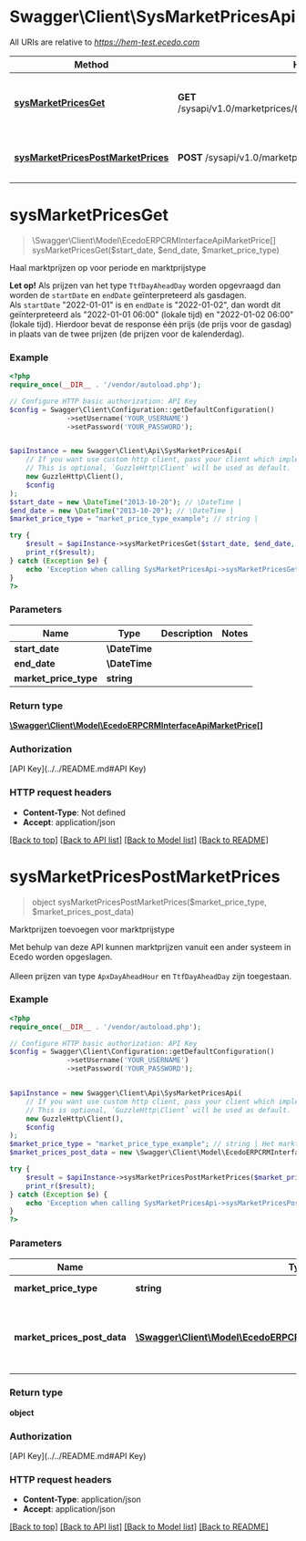 # Swagger\Client\SysMarketPricesApi

All URIs are relative to *https://hem-test.ecedo.com*

Method | HTTP request | Description
------------- | ------------- | -------------
[**sysMarketPricesGet**](SysMarketPricesApi.md#sysMarketPricesGet) | **GET** /sysapi/v1.0/marketprices/{startDate}/{endDate}/{marketPriceType} | Haal marktprijzen op voor periode en marktprijstype
[**sysMarketPricesPostMarketPrices**](SysMarketPricesApi.md#sysMarketPricesPostMarketPrices) | **POST** /sysapi/v1.0/marketprices/{marketPriceType} | Marktprijzen toevoegen voor marktprijstype


# **sysMarketPricesGet**
> \Swagger\Client\Model\EcedoERPCRMInterfaceApiMarketPrice[] sysMarketPricesGet($start_date, $end_date, $market_price_type)

Haal marktprijzen op voor periode en marktprijstype

__Let op!__ Als prijzen van het type `TtfDayAheadDay` worden opgevraagd dan worden de `startDate` en `endDate` geïnterpreteerd als gasdagen.<br />  Als `startDate` \"2022-01-01\" is en `endDate` is \"2022-01-02\", dan wordt dit geïnterpreteerd als \"2022-01-01 06:00\" (lokale tijd) en \"2022-01-02 06:00\" (lokale tijd). Hierdoor bevat de response één prijs (de prijs voor de gasdag) in plaats van de twee prijzen (de prijzen voor de kalenderdag).

### Example
```php
<?php
require_once(__DIR__ . '/vendor/autoload.php');

// Configure HTTP basic authorization: API Key
$config = Swagger\Client\Configuration::getDefaultConfiguration()
              ->setUsername('YOUR_USERNAME')
              ->setPassword('YOUR_PASSWORD');


$apiInstance = new Swagger\Client\Api\SysMarketPricesApi(
    // If you want use custom http client, pass your client which implements `GuzzleHttp\ClientInterface`.
    // This is optional, `GuzzleHttp\Client` will be used as default.
    new GuzzleHttp\Client(),
    $config
);
$start_date = new \DateTime("2013-10-20"); // \DateTime | 
$end_date = new \DateTime("2013-10-20"); // \DateTime | 
$market_price_type = "market_price_type_example"; // string | 

try {
    $result = $apiInstance->sysMarketPricesGet($start_date, $end_date, $market_price_type);
    print_r($result);
} catch (Exception $e) {
    echo 'Exception when calling SysMarketPricesApi->sysMarketPricesGet: ', $e->getMessage(), PHP_EOL;
}
?>
```

### Parameters

Name | Type | Description  | Notes
------------- | ------------- | ------------- | -------------
 **start_date** | **\DateTime**|  |
 **end_date** | **\DateTime**|  |
 **market_price_type** | **string**|  |

### Return type

[**\Swagger\Client\Model\EcedoERPCRMInterfaceApiMarketPrice[]**](../Model/EcedoERPCRMInterfaceApiMarketPrice.md)

### Authorization

[API Key](../../README.md#API Key)

### HTTP request headers

 - **Content-Type**: Not defined
 - **Accept**: application/json

[[Back to top]](#) [[Back to API list]](../../README.md#documentation-for-api-endpoints) [[Back to Model list]](../../README.md#documentation-for-models) [[Back to README]](../../README.md)

# **sysMarketPricesPostMarketPrices**
> object sysMarketPricesPostMarketPrices($market_price_type, $market_prices_post_data)

Marktprijzen toevoegen voor marktprijstype

Met behulp van deze API kunnen marktprijzen vanuit een ander systeem in Ecedo worden opgeslagen.<br /><br />  Alleen prijzen van type `ApxDayAheadHour` en `TtfDayAheadDay` zijn toegestaan.<br />

### Example
```php
<?php
require_once(__DIR__ . '/vendor/autoload.php');

// Configure HTTP basic authorization: API Key
$config = Swagger\Client\Configuration::getDefaultConfiguration()
              ->setUsername('YOUR_USERNAME')
              ->setPassword('YOUR_PASSWORD');


$apiInstance = new Swagger\Client\Api\SysMarketPricesApi(
    // If you want use custom http client, pass your client which implements `GuzzleHttp\ClientInterface`.
    // This is optional, `GuzzleHttp\Client` will be used as default.
    new GuzzleHttp\Client(),
    $config
);
$market_price_type = "market_price_type_example"; // string | Het marktprijstype
$market_prices_post_data = new \Swagger\Client\Model\EcedoERPCRMInterfaceApiMarketPricesPostData(); // \Swagger\Client\Model\EcedoERPCRMInterfaceApiMarketPricesPostData | De marktprijzen, zie het object-model voor meer informatie

try {
    $result = $apiInstance->sysMarketPricesPostMarketPrices($market_price_type, $market_prices_post_data);
    print_r($result);
} catch (Exception $e) {
    echo 'Exception when calling SysMarketPricesApi->sysMarketPricesPostMarketPrices: ', $e->getMessage(), PHP_EOL;
}
?>
```

### Parameters

Name | Type | Description  | Notes
------------- | ------------- | ------------- | -------------
 **market_price_type** | **string**| Het marktprijstype |
 **market_prices_post_data** | [**\Swagger\Client\Model\EcedoERPCRMInterfaceApiMarketPricesPostData**](../Model/EcedoERPCRMInterfaceApiMarketPricesPostData.md)| De marktprijzen, zie het object-model voor meer informatie |

### Return type

**object**

### Authorization

[API Key](../../README.md#API Key)

### HTTP request headers

 - **Content-Type**: application/json
 - **Accept**: application/json

[[Back to top]](#) [[Back to API list]](../../README.md#documentation-for-api-endpoints) [[Back to Model list]](../../README.md#documentation-for-models) [[Back to README]](../../README.md)


